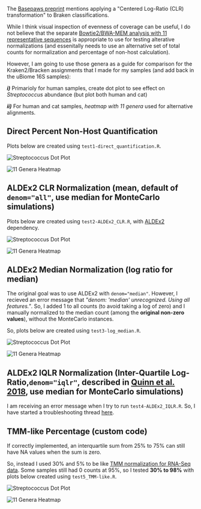 The [Basepaws preprint](https://www.biorxiv.org/content/10.1101/2021.04.23.441192v1) mentions applying a "Centered Log-Ratio (CLR) transformation" to Braken classifications.

While I think visual inspection of evenness of coverage can be useful, I do not believe that the separate [Bowtie2/BWA-MEM analysis with 11 representative sequences](https://github.com/cwarden45/Bastu_Cat_Genome/tree/master/Basepaws_Notes/Reformat_Basepaws_WGS2_and_Combine/Additional_Alignments) is appropriate to use for testing alterative normalizations (and essenitally needs to use an alternative set of total counts for normalization and percentage of non-host calculation).

However, I am going to use those genera as a guide for comparison for the Kraken2/Bracken assignments that I made for my samples (and add back in the uBiome 16S samples):

***i)*** Primarioly for human samples, create dot plot to see effect on *Streptococcus* abundance (but plot both human and cat)

***ii)*** For human and cat samples, *heatmap with 11 genera* used for alternative alignments.

## Direct Percent Non-Host Quantification

Plots below are created using `test1-direct_quantification.R`.

![Streptococcus Dot Plot](test1-n8_Oral_Kraken2_Braken-direct_quantification-Staphylococcus.png "Streptococcus Dot Plot")

![11 Genera Heatmap](test1-n8_Oral_Kraken2_Braken-direct_quantification-heatmap_n11.png "11 Genera Heatmap")

## ALDEx2 CLR Normalization (mean, default of `denom="all"`, use median for MonteCarlo simulations)

Plots below are created using `test2-ALDEx2_CLR.R`, with [ALDEx2](https://bioconductor.org/packages/release/bioc/html/ALDEx2.html) dependency.

![Streptococcus Dot Plot](test2-n8_Oral_Kraken2_Braken-ALDEx2_CLR-Staphylococcus.png "Streptococcus Dot Plot")

![11 Genera Heatmap](test2-n8_Oral_Kraken2_Braken-ALDEx2_CLR-heatmap_n11.png "11 Genera Heatmap")

## ALDEx2 Median Normalization (log ratio for median)

The original goal was to use ALDEx2 with `denom="median"`.  However, I recieved an error message that *"denom: 'median' unrecognized. Using all features."*.  So, I added 1 to all counts (to avoid taking a log of zero) and I manually normalized to the median count (among the **original non-zero values**), without the MonteCarlo instances.

So, plots below are created using `test3-log_median.R`.

![Streptococcus Dot Plot](test3-n8_Oral_Kraken2_Braken-log2_median-Staphylococcus.png "Streptococcus Dot Plot")

![11 Genera Heatmap](test3-n8_Oral_Kraken2_Braken-log2_median-heatmap_n11.png "11 Genera Heatmap")

## ALDEx2 IQLR Normalization (Inter-Quartile Log-Ratio,`denom="iqlr"`, described in [Quinn et al. 2018](https://bmcbioinformatics.biomedcentral.com/articles/10.1186/s12859-018-2261-8), use median for MonteCarlo simulations)

I am receiving an error message when I try to run `test4-ALDEx2_IQLR.R`.  So, I have started a troubleshooting thread [here](https://support.bioconductor.org/p/9148457/).

## TMM-like Percentage (custom code)

If correctly implemented, an interquartile sum from 25% to 75% can still have NA values when the sum is zero.

So, instead I used 30% and 5% to be like [TMM normalization for RNA-Seq data](https://genomebiology.biomedcentral.com/articles/10.1186/gb-2010-11-3-r25).  Some samples still had 0 counts at 95%, so I tested **30% to 98%** with plots below created using `test5_TMM-like.R`.

![Streptococcus Dot Plot](test5-n8_Oral_Kraken2_Braken-TMMlike_percent-Staphylococcus.png "Streptococcus Dot Plot")

![11 Genera Heatmap](test5-n8_Oral_Kraken2_Braken-TMMlike_percent-heatmap_n11.png "11 Genera Heatmap")

